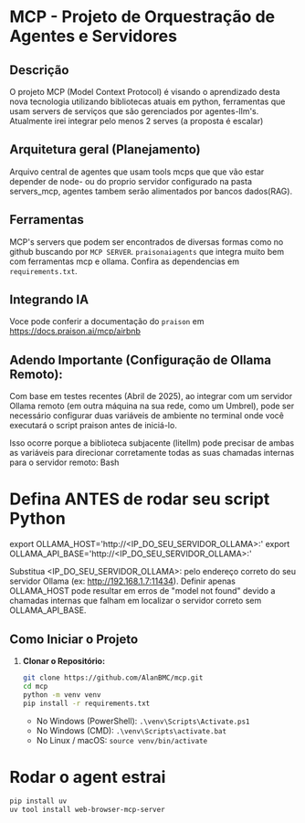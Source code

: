 # MCP - Projeto de Orquestração de Agentes e Servidores

## Descrição


O projeto MCP (Model Context Protocol) é visando o aprendizado desta nova tecnologia utilizando bibliotecas atuais em python, ferramentas que usam servers de serviços que são gerenciados por agentes-llm's. Atualmente irei integrar pelo menos 2 serves (a proposta é escalar)

## Arquitetura geral (Planejamento)

Arquivo central de agentes que usam tools mcps que que vão estar depender de node- ou do proprio servidor configurado na pasta servers_mcp, agentes tambem serão alimentados por bancos dados(RAG).


##  Ferramentas

MCP's servers que podem ser encontrados de diversas formas como no github buscando por `MCP SERVER`.
`praisonaiagents` que integra muito bem com ferramentas mcp e ollama.
Confira as dependencias em `requirements.txt`.



## Integrando IA

Voce pode conferir a documentação do `praison` em https://docs.praison.ai/mcp/airbnb

## Adendo Importante (Configuração de Ollama Remoto):

Com base em testes recentes (Abril de 2025), ao integrar com um servidor Ollama remoto (em outra máquina na sua rede, como um Umbrel), pode ser necessário configurar duas variáveis de ambiente no terminal onde você executará o script praison antes de iniciá-lo.

Isso ocorre porque a biblioteca subjacente (litellm) pode precisar de ambas as variáveis para direcionar corretamente todas as suas chamadas internas para o servidor remoto:
Bash

# Defina ANTES de rodar seu script Python
export OLLAMA_HOST='http://<IP_DO_SEU_SERVIDOR_OLLAMA>:<PORTA>'
export OLLAMA_API_BASE='http://<IP_DO_SEU_SERVIDOR_OLLAMA>:<PORTA>'

Substitua <IP_DO_SEU_SERVIDOR_OLLAMA>:<PORTA> pelo endereço correto do seu servidor Ollama (ex: http://192.168.1.7:11434). Definir apenas OLLAMA_HOST pode resultar em erros de "model not found" devido a chamadas internas que falham em localizar o servidor correto sem OLLAMA_API_BASE.



## Como Iniciar o Projeto

1.  **Clonar o Repositório:**
    ```bash
    git clone https://github.com/AlanBMC/mcp.git
    cd mcp
    python -m venv venv
    pip install -r requirements.txt
    
    ```
     * No Windows (PowerShell): `.\venv\Scripts\Activate.ps1`
    * No Windows (CMD): `.\venv\Scripts\activate.bat`
    * No Linux / macOS: `source venv/bin/activate`


# Rodar o agent estrai
  ```bash
pip install uv
uv tool install web-browser-mcp-server
  ```